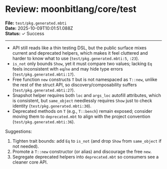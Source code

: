 # Review: moonbitlang/core/test

**File:** `test/pkg.generated.mbti`  
**Date:** 2025-10-09T10:01:51.088Z  
**Status:** ✓ Success

---

- API still reads like a thin testing DSL, but the public surface mixes current and deprecated helpers, which makes it feel cluttered and harder to know what to use (`test/pkg.generated.mbti:5`, `:23`).
- `is_not` only bounds `Show`, yet it must compare two values; lacking `Eq` feels inconsistent with `eq`/`ne` and may hide type errors (`test/pkg.generated.mbti:17`).
- Free function `new` constructs `T` but is not namespaced as `T::new`, unlike the rest of the struct API, so discovery/composability suffers (`test/pkg.generated.mbti:27`).
- Snapshot helper requires both `loc` and `args_loc` autofill attributes, which is consistent, but `same_object` needlessly requires `Show` just to check identity (`test/pkg.generated.mbti:30`).
- Deprecated methods on `T` (e.g., `T::bench`) remain exposed; consider moving them to `deprecated.mbt` to align with the project convention (`test/pkg.generated.mbti:36`).

Suggestions:
1. Tighten trait bounds: add `Eq` to `is_not` (and drop `Show` from `same_object` if not needed).
2. Promote a `T::new` constructor (or alias) and discourage the free `new`.
3. Segregate deprecated helpers into `deprecated.mbt` so consumers see a cleaner core API.
